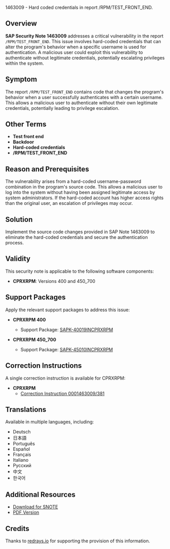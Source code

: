 1463009 - Hard coded credentials in report /RPM/TEST_FRONT_END.

## Overview

**SAP Security Note 1463009** addresses a critical vulnerability in the report `/RPM/TEST_FRONT_END`. This issue involves hard-coded credentials that can alter the program's behavior when a specific username is used for authentication. A malicious user could exploit this vulnerability to authenticate without legitimate credentials, potentially escalating privileges within the system.

## Symptom

The report `/RPM/TEST_FRONT_END` contains code that changes the program's behavior when a user successfully authenticates with a certain username. This allows a malicious user to authenticate without their own legitimate credentials, potentially leading to privilege escalation.

## Other Terms

- **Test front end**
- **Backdoor**
- **Hard-coded credentials**
- **/RPM/TEST_FRONT_END**

## Reason and Prerequisites

The vulnerability arises from a hard-coded username-password combination in the program's source code. This allows a malicious user to log into the system without having been assigned legitimate access by system administrators. If the hard-coded account has higher access rights than the original user, an escalation of privileges may occur.

## Solution

Implement the source code changes provided in SAP Note 1463009 to eliminate the hard-coded credentials and secure the authentication process.

## Validity

This security note is applicable to the following software components:

- **CPRXRPM**: Versions 400 and 450_700

## Support Packages

Apply the relevant support packages to address this issue:

- **CPRXRPM 400**
  - Support Package: [SAPK-40019INCPRXRPM](https://me.sap.com/supportpackage/SAPK-40019INCPRXRPM)
  
- **CPRXRPM 450_700**
  - Support Package: [SAPK-45010INCPRXRPM](https://me.sap.com/supportpackage/SAPK-45010INCPRXRPM)

## Correction Instructions

A single correction instruction is available for CPRXRPM:

- **CPRXRPM**
  - [Correction Instruction 0001463009/381](https://me.sap.com/corrins/0001463009/381)

## Translations

Available in multiple languages, including:

- Deutsch
- 日本語
- Português
- Español
- Français
- Italiano
- Русский
- 中文
- 한국어

## Additional Resources

- [Download for SNOTE](https://notesdownloads.sap.com/note/0040000008655772017)
- [PDF Version](https://userapps.support.sap.com/sap/support/sfm/notes/print/0001463009?language=en-US&token=1A37CC3DEE63E945A484BF43E0EFBA9B)

## Credits

Thanks to [redrays.io](https://redrays.io) for supporting the provision of this information.